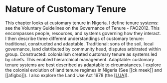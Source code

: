 # Nature of Customary Tenure

This chapter looks at customary tenure in Nigeria.
I define tenure systems: see the Voluntary Guidelines on the Governance of Tenure - FAO2012.
This encompasses people, resources, and systems governing how they interact.
I then describe three different understandings of customary tenure: traditional, constructed and adaptable.
Traditional: sons of the soil, local governance, land distributed by community head, disputes arbitrated within group.
Constructed: colonialism created customary tenure as systems led by chiefs. This enabled hierarchical management.
Adaptable: customary tenure systems are best described as adaptable to circumstances.
I explore the colonial evolution of land tenure regimes in Nigeria (See [[ck meek]] and [[afigbo]]).
I also explore the Land Use Act 1978 (the [[LUA]]).

[//begin]: # "Autogenerated link references for markdown compatibility"
[LUA]: lua "LUA"
[//end]: # "Autogenerated link references"